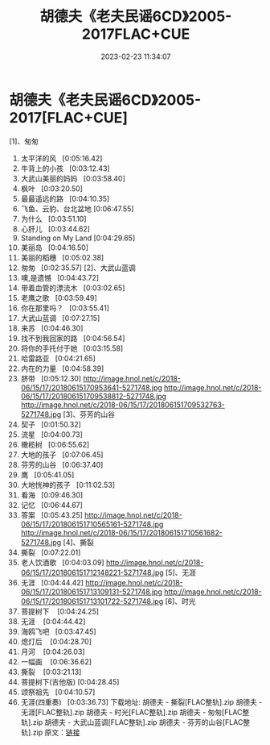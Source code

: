 ﻿---
title: 胡德夫《老夫民谣6CD》2005-2017FLAC+CUE
date: 2023-02-23 11:34:07
categories: WAV车载音乐、镜像
tags: 华语中文
---
# 胡德夫《老夫民谣6CD》2005-2017[FLAC+CUE]

[1]、匆匆
01. 太平洋的风   [0:05:16.42]
02. 牛背上的小孩   [0:03:12.43]
03. 大武山美丽的妈妈   [0:03:58.40]
04. 枫叶   [0:03:20.50]
05. 最最遥远的路   [0:04:10.35]
06. 飞鱼、云豹、台北盆地
[0:06:47.55]
07. 为什么   [0:03:51.10]
08. 心肝儿   [0:03:44.62]
09. Standing on My Land
[0:04:29.65]
10. 美丽岛   [0:04:16.50]
11. 美丽的稻穗   [0:05:02.38]
12. 匆匆   [0:02:35.57]
[2]、大武山蓝调
01. 噢,是遗憾   [0:04:43.72]
02. 带着血管的漂流木   [0:03:02.65]
03. 老鹰之歌   [0:03:59.49]
04. 你在那里吗？   [0:03:55.41]
05. 大武山蓝调   [0:07:27.15]
06. 来苏   [0:04:46.30]
07. 找不到我回家的路   [0:04:56.54]
08. 将你的手托付于她   [0:03:15.58]
09. 哈雷路亚   [0:04:21.65]
10. 内在的力量   [0:04:58.39]
11. 脐带   [0:05:12.30]
http://image.hnol.net/c/2018-06/15/17/20180615170953641-5271748.jpg
http://image.hnol.net/c/2018-06/15/17/201806151709538812-5271748.jpg
http://image.hnol.net/c/2018-06/15/17/201806151709532763-5271748.jpg
[3]、芬芳的山谷
01. 契子   [0:01:50.32]
02. 流星   [0:04:00.73]
03. 橄榄树   [0:06:55.62]
04. 大地的孩子   [0:07:06.45]
05. 芬芳的山谷   [0:06:37.40]
06. 鹰   [0:05:41.05]
07. 大地恍神的孩子   [0:11:02.53]
08. 看海   [0:09:46.30]
09. 记忆   [0:06:44.67]
10. 答案   [0:05:43.25]
http://image.hnol.net/c/2018-06/15/17/201806151710565161-5271748.jpg
http://image.hnol.net/c/2018-06/15/17/201806151710561682-5271748.jpg
[4]、撕裂
01. 撕裂   [0:07:22.01]
02. 老人饮酒歌   [0:04:03.09]
http://image.hnol.net/c/2018-06/15/17/201806151712148221-5271748.jpg
[5]、无涯
01. 无涯   [0:04:44.42]
http://image.hnol.net/c/2018-06/15/17/201806151713109131-5271748.jpg
http://image.hnol.net/c/2018-06/15/17/201806151713101722-5271748.jpg
[6]、时光
01. 菩提树下    [0:04:24.25]
02. 无涯    [0:04:44.42]
03. 海鸥飞吧   [0:03:47.45]
04. 熄灯后    [0:04:28.70]
05. 月河    [0:04:26.03]
06. 一幅画    [0:06:36.62]
07. 撕裂    [0:03:21.13]
08. 菩提树下(吉他版)
[0:04:28.45]
09. 颂祭祖先   [0:04:10.57]
10. 无涯(四重奏)   [0:03:36.73]
下载地址:
胡德夫 -
撕裂[FLAC整轨].zip
胡德夫 -
无涯[FLAC整轨].zip
胡德夫 -
时光[FLAC整轨].zip
胡德夫 -
匆匆[FLAC整轨].zip
胡德夫 -
大武山蓝调[FLAC整轨].zip
胡德夫 -
芬芳的山谷[FLAC整轨].zip
原文：[链接](https://blog.sina.com.cn/s/blog_1647c7e76010310vz.html)